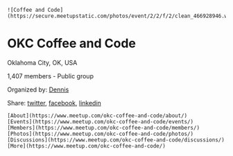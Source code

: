 ```
![Coffee and Code](https://secure.meetupstatic.com/photos/event/2/2/f/2/clean_466928946.webp)
```

# OKC Coffee and Code

Oklahoma City, OK, USA

1,407 members - Public group

Organized by: [Dennis](https://www.meetup.com/okc-coffee-and-code/members/19139441/)

Share: [twitter](https://twitter.com/intent/tweet?text=Check%20out%20OKC%20Coffee%20and%20Code%20https%3A%2F%2Fwww.meetup.com%2Fokc-coffee-and-code%2F), [facebook](https://www.facebook.com/sharer/sharer.php?u=https%3A%2F%2Fwww.meetup.com%2Fokc-coffee-and-code%2F), [linkedin](https://www.linkedin.com/shareArticle?mini=true&url=https%3A%2F%2Fwww.meetup.com%2Fokc-coffee-and-code%2F&title=OKC%20Coffee%20and%20Code&summary=OKC%20Coffee%20and%20Code%20in%20Oklahoma%20City%2C%20OK%20USA%20%7C%201%2C407%20members&source=Meetup)

```
[About](https://www.meetup.com/okc-coffee-and-code/about/)
[Events](https://www.meetup.com/okc-coffee-and-code/events/)
[Members](https://www.meetup.com/okc-coffee-and-code/members/)
[Photos](https://www.meetup.com/okc-coffee-and-code/photos/)
[Discussions](https://www.meetup.com/okc-coffee-and-code/discussions/)
[More](https://www.meetup.com/okc-coffee-and-code/)
```



